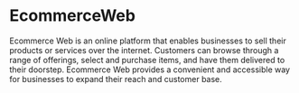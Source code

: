 # EcommerceWeb
Ecommerce Web is an online platform that enables businesses to sell their products or services over the internet. Customers can browse through a range of offerings, select and purchase items, and have them delivered to their doorstep. Ecommerce Web provides a convenient and accessible way for businesses to expand their reach and customer base.
